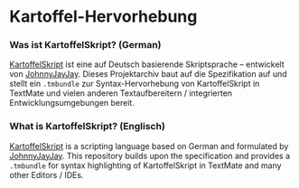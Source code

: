 # Kartoffel-Hervorhebung

### Was ist KartoffelSkript? (German)
[KartoffelSkript](https://github.com/JohnnyJayJay/kartoffelskript) ist eine auf Deutsch basierende Skriptsprache – entwickelt von [JohnnyJayJay](https://github.com/JohnnyJayJay). Dieses Projektarchiv baut auf die Spezifikation auf und stellt ein `.tmbundle` zur Syntax-Hervorhebung von KartoffelSkript in TextMate und vielen anderen Textaufbereitern / integrierten Entwicklungsumgebungen bereit.

### What is KartoffelSkript? (Englisch)
[KartoffelSkript](https://github.com/JohnnyJayJay/kartoffelskript) is a scripting language based on German and formulated by [JohnnyJayJay](https://github.com/JohnnyJayJay). This repository builds upon the specification and provides a `.tmbundle` for syntax highlighting of KartoffelSkript in TextMate and many other Editors / IDEs.
